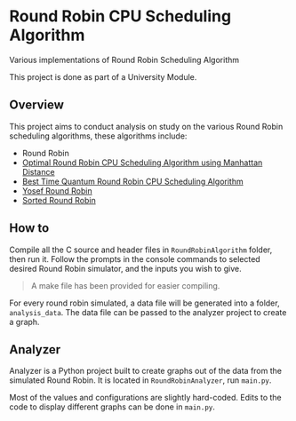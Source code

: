 # Round Robin CPU Scheduling Algorithm
Various implementations of Round Robin Scheduling Algorithm

This project is done as part of a University Module.

## Overview

This project aims to conduct analysis on study on the various Round Robin scheduling algorithms, these algorithms include:

- Round Robin
- [Optimal Round Robin CPU Scheduling Algorithm using Manhattan Distance](https://www.researchgate.net/publication/320855939_Optimal_Round_Robin_CPU_Scheduling_Algorithm_Using_Manhattan_Distance)
- [Best Time Quantum Round Robin CPU Scheduling Algorithm](https://ijseas.com/volume3/v3i5/ijseas20170529.pdf)
- [Yosef Round Robin](https://ieeexplore.ieee.org/document/8716476)
- [Sorted Round Robin](https://ieeexplore.ieee.org/document/8862609)

## How to

Compile all the C source and header files in `RoundRobinAlgorithm` folder, then run it. Follow the prompts in the console commands to selected desired Round Robin simulator, and the inputs you wish to give.
> A make file has been provided for easier compiling.

For every round robin simulated, a data file will be generated into a folder, `analysis_data`. The data file can be passed to the analyzer project to create a graph.

## Analyzer

Analyzer is a Python project built to create graphs out of the data from the simulated Round Robin. It is located in `RoundRobinAnalyzer`, run `main.py`.

Most of the values and configurations are slightly hard-coded. Edits to the code to display different graphs can be done in `main.py`.
